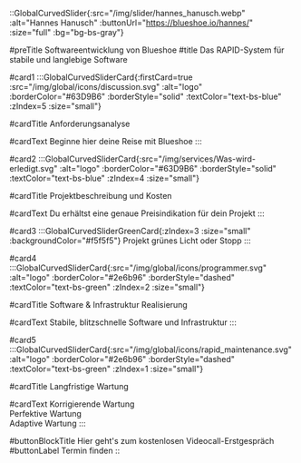 ::GlobalCurvedSlider{:src="/img/slider/hannes_hanusch.webp" :alt="Hannes Hanusch" :buttonUrl="https://blueshoe.io/hannes/" :size="full" :bg="bg-bs-gray"}

#preTitle
Softwareentwicklung von Blueshoe
#title
Das RAPID-System für stabile und langlebige Software

#card1
:::GlobalCurvedSliderCard{:firstCard=true :src="/img/global/icons/discussion.svg" :alt="logo" :borderColor="#63D9B6" :borderStyle="solid" :textColor="text-bs-blue" :zIndex=5 :size="small"}

#cardTitle
Anforderungsanalyse

#cardText
Beginne hier deine Reise mit Blueshoe
:::

#card2
:::GlobalCurvedSliderCard{:src="/img/services/Was-wird-erledigt.svg" :alt="logo" :borderColor="#63D9B6" :borderStyle="solid" :textColor="text-bs-blue" :zIndex=4 :size="small"}

#cardTitle
Projektbeschreibung und Kosten

#cardText
Du erhältst eine genaue Preisindikation für dein Projekt
:::

#card3
:::GlobalCurvedSliderGreenCard{:zIndex=3 :size="small" :backgroundColor="#f5f5f5"}
Projekt grünes Licht oder Stopp
:::

#card4
:::GlobalCurvedSliderCard{:src="/img/global/icons/programmer.svg" :alt="logo" :borderColor="#2e6b96" :borderStyle="dashed" :textColor="text-bs-green" :zIndex=2 :size="small"}

#cardTitle
Software & Infrastruktur Realisierung

#cardText
Stabile, blitzschnelle Software und Infrastruktur
:::

#card5
:::GlobalCurvedSliderCard{:src="/img/global/icons/rapid_maintenance.svg" :alt="logo" :borderColor="#2e6b96" :borderStyle="dashed" :textColor="text-bs-green" :zIndex=1 :size="small"}

#cardTitle
Langfristige Wartung

#cardText
Korrigierende Wartung </br> Perfektive Wartung </br> Adaptive Wartung
:::

#buttonBlockTitle
Hier geht's zum kostenlosen Videocall-Erstgespräch
#buttonLabel
Termin finden
::